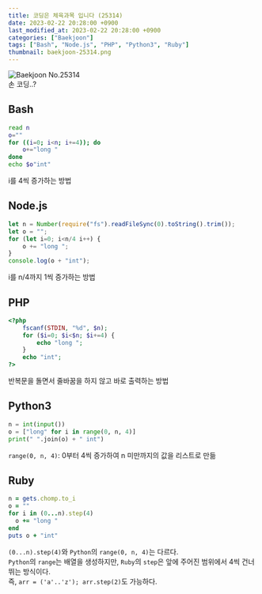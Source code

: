 ```yaml
---
title: 코딩은 체육과목 입니다 (25314)
date: 2023-02-22 20:28:00 +0900
last_modified_at: 2023-02-22 20:28:00 +0900
categories: ["Baekjoon"]
tags: ["Bash", "Node.js", "PHP", "Python3", "Ruby"]
thumbnail: baekjoon-25314.png
---
```


![Baekjoon No.25314](baekjoon-25314.png)  
손 코딩..?

## Bash
```bash
read n
o=""
for ((i=0; i<n; i+=4)); do
	o+="long "
done
echo $o"int"
```
i를 4씩 증가하는 방법

## Node.js
```javascript
let n = Number(require("fs").readFileSync(0).toString().trim());
let o = "";
for (let i=0; i<n/4 i++) {
	o += "long ";
}
console.log(o + "int");
```
i를 n/4까지 1씩 증가하는 방법

## PHP
```php
<?php
	fscanf(STDIN, "%d", $n);
	for ($i=0; $i<$n; $i+=4) {
		echo "long ";
	}
	echo "int";
?>
```
반복문을 돌면서 줄바꿈을 하지 않고 바로 출력하는 방법

## Python3
```python
n = int(input())
o = ["long" for i in range(0, n, 4)]
print(" ".join(o) + " int")
```
`range(0, n, 4)`: 0부터 4씩 증가하여 n 미만까지의 값을 리스트로 만듦

## Ruby
```ruby
n = gets.chomp.to_i
o = ""
for i in (0...n).step(4)
  o += "long "
end
puts o + "int"
```
`(0...n).step(4)`와 `Python`의 `range(0, n, 4)`는 다르다.  
`Python`의 `range`는 배열을 생성하지만, `Ruby`의 `step`은 앞에 주어진 범위에서 4씩 건너뛰는 방식이다.  
즉, `arr = ('a'..'z'); arr.step(2)`도 가능하다.
